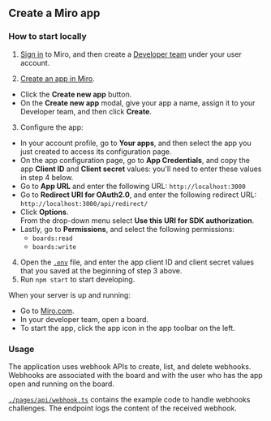## Create a Miro app

### How to start locally

1. [Sign in](https://miro.com/login/) to Miro, and then create a
   [Developer team](https://developers.miro.com/docs/create-a-developer-team)
   under your user account.

2. [Create an app in Miro](https://developers.miro.com/docs/build-your-first-hello-world-app#step-2-create-your-app-in-miro).

- Click the **Create new app** button.
- On the **Create new app** modal, give your app a name, assign it to your
  Developer team, and then click **Create**.

3. Configure the app:

- In your account profile, go to **Your apps**, and then select the app you just
  created to access its configuration page.
- On the app configuration page, go to **App Credentials**, and copy the app
  **Client ID** and **Client secret** values: you'll need to enter these values
  in step 4 below.
- Go to **App URL** and enter the following URL: `http://localhost:3000`
- Go to **Redirect URI for OAuth2.0**, and enter the following redirect URL:
  `http://localhost:3000/api/redirect/`
- Click **Options**. \
  From the drop-down menu select **Use this URI for SDK authorization**.
- Lastly, go to **Permissions**, and select the following permissions:
  - `boards:read`
  - `boards:write`

4. Open the [`.env`](.env) file, and enter the app client ID and client secret
   values that you saved at the beginning of step 3 above.
5. Run `npm start` to start developing.

When your server is up and running:

- Go to [Miro.com](https://miro.com).
- In your developer team, open a board.
- To start the app, click the app icon in the app toolbar on the left.

### Usage

The application uses webhook APIs to create, list, and delete webhooks. \
Webhooks are associated with the board and with the user who has the app open and running on the board.

[`./pages/api/webhook.ts`](./pages/api/webhook.ts) contains the example code to handle webhooks challenges. The endpoint logs the content of the received webhook.
